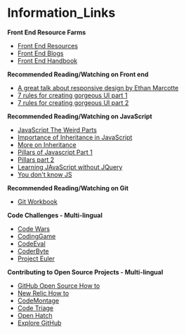 # Information_Links

**Front End Resource Farms**
* [Front End Resources](https://github.com/logeshpaul/FrontEnd-Development-Resources)
* [Front End Blogs](https://github.com/pashanitw/Front-End-Developer-Blogs)
* [Front End Handbook](http://www.frontendhandbook.com/learning/self-direct-learning.html)

**Recommended Reading/Watching on Front end**
* [A great talk about responsive design by Ethan Marcotte](https://vimeo.com/106869929)
* [7 rules for creating gorgeous UI part 1](https://medium.com/@erikdkennedy/7-rules-for-creating-gorgeous-ui-part-1-559d4e805cda)
* [7 rules for creating gorgeous UI part 2](https://medium.com/@erikdkennedy/7-rules-for-creating-gorgeous-ui-part-2-430de537ba96)

**Recommended Reading/Watching on JavaScript**
* [JavaScript The Weird Parts](https://www.youtube.com/watch?v=Bv_5Zv5c-Ts)
* [Importance of Inheritance in JavaScript](https://medium.com/javascript-scene/common-misconceptions-about-inheritance-in-javascript-d5d9bab29b0a)
* [More on Inheritance](http://aaditmshah.github.io/why-prototypal-inheritance-matters/)
* [Pillars of Javascript Part 1](https://medium.com/javascript-scene/the-two-pillars-of-javascript-ee6f3281e7f3)
* [Pillars part 2](https://medium.com/javascript-scene/the-two-pillars-of-javascript-pt-2-functional-programming-a63aa53a41a4)
* [Learning JAvaScript without JQuery](http://youmightnotneedjquery.com/)
* [You don't know JS](https://github.com/getify/You-Dont-Know-JS)

**Recommended Reading/Watching on Git**
* [Git Workbook](https://leanpub.com/gitworkbook)

**Code Challenges - Multi-lingual**
* [Code Wars](http://www.codewars.com/)
* [CodingGame](https://www.codingame.com/)
* [CodeEval](https://www.codeeval.com/)
* [CoderByte](http://coderbyte.com/)
* [Project Euler](https://projecteuler.net)

**Contributing to Open Source Projects - Multi-lingual**
* [GitHub Open Source How to](https://guides.github.com/activities/contributing-to-open-source/)
* [New Relic How to](https://blog.newrelic.com/2014/05/05/open-source_gettingstarted/)
* [CodeMontage](https://www.codemontage.com/)
* [Code Triage](http://www.codetriage.com/)
* [Open Hatch](https://openhatch.org/)
* [Explore GitHub](https://github.com/explore)
